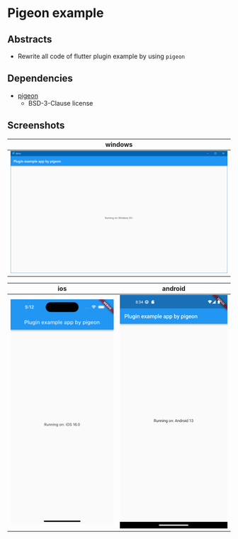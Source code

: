 # Pigeon example

## Abstracts

* Rewrite all code of flutter plugin example by using `pigeon`

## Dependencies

* [pigeon](https://pub.dev/packages/pigeon)
  * BSD-3-Clause license

## Screenshots

|windows|
|---|
|<img src="./images/windows.png" width="640" />|

|ios|android|
|---|---|
|<img src="./images/ios.png" width="320" />|<img src="./images/android.png" width="320" />|
